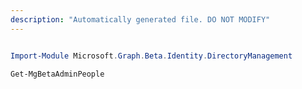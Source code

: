 ```yaml
---
description: "Automatically generated file. DO NOT MODIFY"
---
```


```powershell

Import-Module Microsoft.Graph.Beta.Identity.DirectoryManagement

Get-MgBetaAdminPeople

```